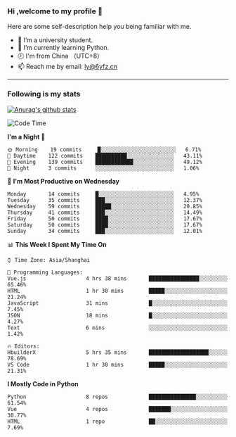 ### Hi ,welcome to my profile 👋
Here are some self-description help you being familiar with me.
<!--
**liuyunfz/liuyunfz** is a ✨ _special_ ✨ repository because its `README.md` (this file) appears on your GitHub profile.
- 👯 I’m looking to collaborate on ...
- 🤔 I’m looking for help with ...
Here are some ideas to get you started:
-->
- 🏫 I’m a university student.
- 💪 I’m currently learning Python.
- 🕗 I'm from China （UTC+8）
- 📫 Reach me by email: [ly@6yfz.cn](mailto:ly@6yfz.cn)
  
---
### Following is my stats
  
[![Anurag's github stats](https://github-readme-stats.vercel.app/api?username=liuyunfz)](https://github.com/anuraghazra/github-readme-stats)
  
<!--START_SECTION:waka-->
![Code Time](http://img.shields.io/badge/Code%20Time-0%20secs-blue)

**I'm a Night 🦉** 

```text
🌞 Morning    19 commits     █░░░░░░░░░░░░░░░░░░░░░░░░   6.71% 
🌆 Daytime    122 commits    ██████████░░░░░░░░░░░░░░░   43.11% 
🌃 Evening    139 commits    ████████████░░░░░░░░░░░░░   49.12% 
🌙 Night      3 commits      ░░░░░░░░░░░░░░░░░░░░░░░░░   1.06%

```
📅 **I'm Most Productive on Wednesday** 

```text
Monday       14 commits     █░░░░░░░░░░░░░░░░░░░░░░░░   4.95% 
Tuesday      35 commits     ███░░░░░░░░░░░░░░░░░░░░░░   12.37% 
Wednesday    59 commits     █████░░░░░░░░░░░░░░░░░░░░   20.85% 
Thursday     41 commits     ███░░░░░░░░░░░░░░░░░░░░░░   14.49% 
Friday       50 commits     ████░░░░░░░░░░░░░░░░░░░░░   17.67% 
Saturday     50 commits     ████░░░░░░░░░░░░░░░░░░░░░   17.67% 
Sunday       34 commits     ███░░░░░░░░░░░░░░░░░░░░░░   12.01%

```


📊 **This Week I Spent My Time On** 

```text
⌚︎ Time Zone: Asia/Shanghai

💬 Programming Languages: 
Vue.js                   4 hrs 38 mins       ████████████████░░░░░░░░░   65.46% 
HTML                     1 hr 30 mins        █████░░░░░░░░░░░░░░░░░░░░   21.24% 
JavaScript               31 mins             █░░░░░░░░░░░░░░░░░░░░░░░░   7.45% 
JSON                     18 mins             █░░░░░░░░░░░░░░░░░░░░░░░░   4.27% 
Text                     6 mins              ░░░░░░░░░░░░░░░░░░░░░░░░░   1.42%

🔥 Editors: 
HbuilderX                5 hrs 35 mins       ███████████████████░░░░░░   78.69% 
VS Code                  1 hr 30 mins        █████░░░░░░░░░░░░░░░░░░░░   21.31%

```

**I Mostly Code in Python** 

```text
Python                   8 repos             ███████████████░░░░░░░░░░   61.54% 
Vue                      4 repos             ███████░░░░░░░░░░░░░░░░░░   30.77% 
HTML                     1 repo              ██░░░░░░░░░░░░░░░░░░░░░░░   7.69%

```



<!--END_SECTION:waka-->
